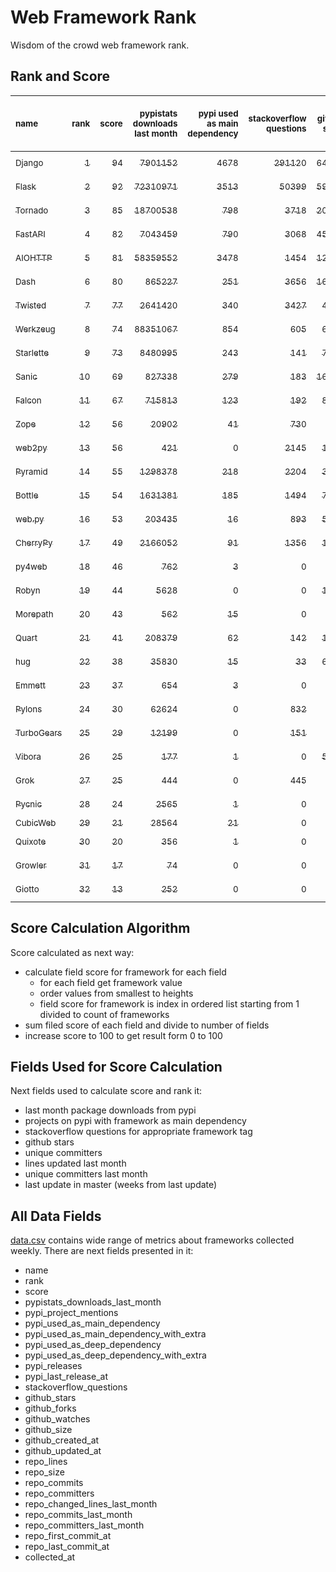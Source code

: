 # Web Framework Rank
Wisdom of the crowd web framework rank.

## Rank and Score
<sub>name</sub> | <sub>rank</sub> | <sub>score</sub> | <sub>pypistats downloads last month</sub> | <sub>pypi used as main dependency</sub> | <sub>stackoverflow questions</sub> | <sub>github stars</sub> | <sub>repo unique committers</sub> | <sub>repo changed lines last month</sub> | <sub>repo unique committers last month</sub> | <sub>repo last commit</sub>
:--- | ---: | ---: | ---: | ---: | ---: | ---: | ---: | ---: | ---: | ---:
[<sub>Django</sub>](https://github.com/django/django "first commit: 2005-07-13") | [<sub>1</sub>](# "  +0 last week") | [<sub>94</sub>](# "  +0 last week") | [<sub>7901152</sub>](# "  #6 in pypistats downloads last month +4.52% last week") | [<sub>4678</sub>](# "  #1 in pypi used as main dependency +0.36% last week") | [<sub>291120</sub>](# "  #1 in stackoverflow questions +0.11% last week") | [<sub>64439</sub>](# "  #1 in github stars +0.21% last week") | [<sub>2700</sub>](# "  #1 in repo unique committers +0.19% last week") | [<sub>6176</sub>](# "  #4 in repo changed lines last month -8.4% last week") | [<sub>39</sub>](# "  #2 in repo unique committers last month +21.88% last week") | [<sub>2022-06-03</sub>](# "  #4 in repo last commit 1 week ago")
[<sub>Flask</sub>](https://github.com/pallets/flask "first commit: 2010-04-06; uses: Werkzeug") | [<sub>2</sub>](# "  +0 last week") | [<sub>92</sub>](# "  -1 last week") | [<sub>72310971</sub>](# "  #2 in pypistats downloads last month +7.16% last week") | [<sub>3513</sub>](# "  #2 in pypi used as main dependency +0.29% last week") | [<sub>50399</sub>](# "  #2 in stackoverflow questions +0.19% last week") | [<sub>59160</sub>](# "  #2 in github stars +0.07% last week") | [<sub>794</sub>](# "  #2 in repo unique committers +0.51% last week") | [<sub>2918</sub>](# "  #6 in repo changed lines last month +16.95% last week") | [<sub>10</sub>](# "  #4 in repo unique committers last month +0.0% last week") | [<sub>2022-06-01</sub>](# "  #4 in repo last commit 1 week ago")
[<sub>Tornado</sub>](https://github.com/tornadoweb/tornado "first commit: 2009-09-09") | [<sub>3</sub>](# "▲ +7 last week") | [<sub>85</sub>](# "▲ +16 last week") | [<sub>18700538</sub>](# "  #4 in pypistats downloads last month +3.7% last week") | [<sub>798</sub>](# "  #5 in pypi used as main dependency +0.5% last week") | [<sub>3718</sub>](# "  #3 in stackoverflow questions +0.0% last week") | [<sub>20563</sub>](# "  #4 in github stars +0.03% last week") | [<sub>438</sub>](# "  #5 in repo unique committers +0.0% last week") | [<sub>1396</sub>](# "▲ #7 in repo changed lines last month +100% last week") | [<sub>1</sub>](# "▲ #14 in repo unique committers last month +100% last week") | [<sub>2022-06-04</sub>](# "▲ #1 in repo last commit 1 week ago")
[<sub>FastAPI</sub>](https://github.com/tiangolo/fastapi "first commit: 2018-12-05; uses: Starlette") | [<sub>4</sub>](# "▼ -1 last week") | [<sub>82</sub>](# "▼ -2 last week") | [<sub>7043459</sub>](# "  #7 in pypistats downloads last month +4.13% last week") | [<sub>790</sub>](# "  #6 in pypi used as main dependency +1.41% last week") | [<sub>3068</sub>](# "  #6 in stackoverflow questions +0.92% last week") | [<sub>45866</sub>](# "  #3 in github stars +0.53% last week") | [<sub>329</sub>](# "  #8 in repo unique committers +0.0% last week") | [<sub>4404</sub>](# "  #5 in repo changed lines last month -6.4% last week") | [<sub>41</sub>](# "  #1 in repo unique committers last month -2.38% last week") | [<sub>2022-05-14</sub>](# "▼ #16 in repo last commit 4 weeks ago")
[<sub>AIOHTTP</sub>](https://github.com/aio-libs/aiohttp "first commit: 2013-10-01") | [<sub>5</sub>](# "▲ +1 last week") | [<sub>81</sub>](# "▲ +1 last week") | [<sub>58359552</sub>](# "  #3 in pypistats downloads last month +3.45% last week") | [<sub>3478</sub>](# "  #3 in pypi used as main dependency +0.64% last week") | [<sub>1454</sub>](# "  #10 in stackoverflow questions +0.28% last week") | [<sub>12476</sub>](# "  #7 in github stars +0.18% last week") | [<sub>665</sub>](# "  #3 in repo unique committers +0.0% last week") | [<sub>46</sub>](# "▼ #16 in repo changed lines last month +21.05% last week") | [<sub>7</sub>](# "▲ #6 in repo unique committers last month +0.0% last week") | [<sub>2022-06-03</sub>](# "▲ #4 in repo last commit 1 week ago")
[<sub>Dash</sub>](https://github.com/plotly/dash "first commit: 2015-04-10") | [<sub>6</sub>](# "▼ -2 last week") | [<sub>80</sub>](# "▼ -1 last week") | [<sub>865227</sub>](# "  #12 in pypistats downloads last month -0.29% last week") | [<sub>251</sub>](# "  #9 in pypi used as main dependency +0.4% last week") | [<sub>3656</sub>](# "  #4 in stackoverflow questions +0.55% last week") | [<sub>16581</sub>](# "  #5 in github stars +0.22% last week") | [<sub>142</sub>](# "  #16 in repo unique committers +0.0% last week") | [<sub>252409</sub>](# "▼ #2 in repo changed lines last month -0.3% last week") | [<sub>13</sub>](# "  #3 in repo unique committers last month +18.18% last week") | [<sub>2022-06-02</sub>](# "  #4 in repo last commit 1 week ago")
[<sub>Twisted</sub>](https://github.com/twisted/twisted "first commit: 2001-07-09") | [<sub>7</sub>](# "▼ -2 last week") | [<sub>77</sub>](# "▼ -3 last week") | [<sub>2641420</sub>](# "  #8 in pypistats downloads last month +5.65% last week") | [<sub>340</sub>](# "  #7 in pypi used as main dependency +0.0% last week") | [<sub>3427</sub>](# "  #5 in stackoverflow questions +0.06% last week") | [<sub>4616</sub>](# "  #15 in github stars +0.17% last week") | [<sub>273</sub>](# "  #9 in repo unique committers +0.0% last week") | [<sub>15072</sub>](# "▼ #3 in repo changed lines last month -15.55% last week") | [<sub>8</sub>](# "  #5 in repo unique committers last month -11.11% last week") | [<sub>2022-05-25</sub>](# "▼ #14 in repo last commit 2 weeks ago")
[<sub>Werkzeug</sub>](https://github.com/pallets/werkzeug "first commit: 2007-05-04; used by: Flask and Quart") | [<sub>8</sub>](# "▲ +1 last week") | [<sub>74</sub>](# "▲ +2 last week") | [<sub>88351067</sub>](# "  #1 in pypistats downloads last month +8.76% last week") | [<sub>854</sub>](# "  #4 in pypi used as main dependency +0.23% last week") | [<sub>605</sub>](# "  #15 in stackoverflow questions +0.0% last week") | [<sub>6089</sub>](# "  #12 in github stars +0.08% last week") | [<sub>462</sub>](# "  #4 in repo unique committers +0.0% last week") | [<sub>4</sub>](# "▼ #18 in repo changed lines last month +0.0% last week") | [<sub>2</sub>](# "▲ #12 in repo unique committers last month +0.0% last week") | [<sub>2022-06-01</sub>](# "▲ #4 in repo last commit 1 week ago")
[<sub>Starlette</sub>](https://github.com/encode/starlette "first commit: 2018-06-25; used by: FastAPI") | [<sub>9</sub>](# "▼ -2 last week") | [<sub>73</sub>](# "▼ -1 last week") | [<sub>8480995</sub>](# "  #5 in pypistats downloads last month +3.84% last week") | [<sub>243</sub>](# "  #10 in pypi used as main dependency +0.41% last week") | [<sub>141</sub>](# "  #21 in stackoverflow questions +0.71% last week") | [<sub>7029</sub>](# "  #10 in github stars +0.36% last week") | [<sub>212</sub>](# "  #12 in repo unique committers +0.0% last week") | [<sub>667</sub>](# "▼ #10 in repo changed lines last month -4.17% last week") | [<sub>7</sub>](# "  #6 in repo unique committers last month -12.5% last week") | [<sub>2022-06-04</sub>](# "  #1 in repo last commit 1 week ago")
[<sub>Sanic</sub>](https://github.com/sanic-org/sanic "first commit: 2016-05-26") | [<sub>10</sub>](# "▼ -2 last week") | [<sub>69</sub>](# "▼ -4 last week") | [<sub>827338</sub>](# "  #13 in pypistats downloads last month -0.07% last week") | [<sub>279</sub>](# "  #8 in pypi used as main dependency +0.0% last week") | [<sub>183</sub>](# "  #18 in stackoverflow questions +0.0% last week") | [<sub>16154</sub>](# "  #6 in github stars +0.14% last week") | [<sub>351</sub>](# "  #7 in repo unique committers +0.0% last week") | [<sub>205</sub>](# "▼ #12 in repo changed lines last month +0.0% last week") | [<sub>5</sub>](# "  #8 in repo unique committers last month +0.0% last week") | [<sub>2022-05-26</sub>](# "▼ #14 in repo last commit 2 weeks ago")
[<sub>Falcon</sub>](https://github.com/falconry/falcon "first commit: 2012-12-06; used by: hug") | [<sub>11</sub>](# "  +0 last week") | [<sub>67</sub>](# "  -1 last week") | [<sub>715813</sub>](# "  #14 in pypistats downloads last month -1.95% last week") | [<sub>123</sub>](# "  #13 in pypi used as main dependency +0.0% last week") | [<sub>192</sub>](# "  #17 in stackoverflow questions +0.52% last week") | [<sub>8783</sub>](# "  #8 in github stars +0.14% last week") | [<sub>196</sub>](# "  #13 in repo unique committers +0.0% last week") | [<sub>725</sub>](# "  #9 in repo changed lines last month +84.48% last week") | [<sub>5</sub>](# "  #8 in repo unique committers last month +0.0% last week") | [<sub>2022-06-01</sub>](# "  #4 in repo last commit 1 week ago")
[<sub>Zope</sub>](https://github.com/zopefoundation/Zope "first commit: 1996-06-17") | [<sub>12</sub>](# "  +0 last week") | [<sub>56</sub>](# "  +0 last week") | [<sub>20902</sub>](# "  #20 in pypistats downloads last month -1.69% last week") | [<sub>41</sub>](# "  #16 in pypi used as main dependency +0.0% last week") | [<sub>730</sub>](# "  #14 in stackoverflow questions +0.14% last week") | [<sub>289</sub>](# "  #25 in github stars +0.0% last week") | [<sub>172</sub>](# "  #14 in repo unique committers +0.0% last week") | [<sub>51</sub>](# "▼ #14 in repo changed lines last month +18.6% last week") | [<sub>5</sub>](# "▲ #8 in repo unique committers last month +25.0% last week") | [<sub>2022-05-31</sub>](# "  #4 in repo last commit 1 week ago")
[<sub>web2py</sub>](https://github.com/web2py/web2py "first commit: 2011-11-23") | [<sub>13</sub>](# "▲ +7 last week") | [<sub>56</sub>](# "▲ +15 last week") | [<sub>421</sub>](# "▼ #28 in pypistats downloads last month -1.64% last week") | [<sub>0</sub>](# "  #26 in pypi used as main dependency +100% last week") | [<sub>2145</sub>](# "  #8 in stackoverflow questions +0.0% last week") | [<sub>1997</sub>](# "  #17 in github stars +0.15% last week") | [<sub>271</sub>](# "  #10 in repo unique committers +0.0% last week") | [<sub>408</sub>](# "▲ #11 in repo changed lines last month +100% last week") | [<sub>1</sub>](# "▲ #14 in repo unique committers last month +100% last week") | [<sub>2022-06-04</sub>](# "▲ #1 in repo last commit 1 week ago")
[<sub>Pyramid</sub>](https://github.com/Pylons/pyramid "first commit: 2008-07-04; used by: CubicWeb") | [<sub>14</sub>](# "  +0 last week") | [<sub>55</sub>](# "  -1 last week") | [<sub>1298378</sub>](# "  #11 in pypistats downloads last month -0.43% last week") | [<sub>218</sub>](# "  #11 in pypi used as main dependency +0.46% last week") | [<sub>2204</sub>](# "  #7 in stackoverflow questions +0.0% last week") | [<sub>3664</sub>](# "  #16 in github stars +0.05% last week") | [<sub>358</sub>](# "  #6 in repo unique committers +0.0% last week") | [<sub>0</sub>](# "▼ #19 in repo changed lines last month +100% last week") | [<sub>0</sub>](# "▼ #19 in repo unique committers last month +100% last week") | [<sub>2022-03-13</sub>](# "▼ #21 in repo last commit 12 weeks ago")
[<sub>Bottle</sub>](https://github.com/bottlepy/bottle "first commit: 2009-06-30") | [<sub>15</sub>](# "  +0 last week") | [<sub>54</sub>](# "  -1 last week") | [<sub>1631381</sub>](# "  #10 in pypistats downloads last month +4.69% last week") | [<sub>185</sub>](# "  #12 in pypi used as main dependency +0.54% last week") | [<sub>1494</sub>](# "  #9 in stackoverflow questions +0.2% last week") | [<sub>7631</sub>](# "  #9 in github stars +0.12% last week") | [<sub>226</sub>](# "  #11 in repo unique committers +0.0% last week") | [<sub>0</sub>](# "▼ #19 in repo changed lines last month +100% last week") | [<sub>0</sub>](# "▼ #19 in repo unique committers last month +100% last week") | [<sub>2022-03-01</sub>](# "▼ #23 in repo last commit 14 weeks ago")
[<sub>web.py</sub>](https://github.com/webpy/webpy "first commit: 1970-01-01") | [<sub>16</sub>](# "▼ -3 last week") | [<sub>53</sub>](# "▼ -3 last week") | [<sub>203435</sub>](# "  #16 in pypistats downloads last month +6.64% last week") | [<sub>16</sub>](# "  #18 in pypi used as main dependency +0.0% last week") | [<sub>893</sub>](# "  #12 in stackoverflow questions +0.0% last week") | [<sub>5698</sub>](# "  #14 in github stars +0.07% last week") | [<sub>93</sub>](# "  #18 in repo unique committers +0.0% last week") | [<sub>23</sub>](# "▼ #17 in repo changed lines last month +0.0% last week") | [<sub>1</sub>](# "  #14 in repo unique committers last month +0.0% last week") | [<sub>2022-05-19</sub>](# "▼ #16 in repo last commit 3 weeks ago")
[<sub>CherryPy</sub>](https://github.com/cherrypy/cherrypy "first commit: 2004-11-20") | [<sub>17</sub>](# "▲ +1 last week") | [<sub>49</sub>](# "▲ -1 last week") | [<sub>2166052</sub>](# "  #9 in pypistats downloads last month -0.7% last week") | [<sub>91</sub>](# "  #14 in pypi used as main dependency +0.0% last week") | [<sub>1356</sub>](# "  #11 in stackoverflow questions +0.15% last week") | [<sub>1551</sub>](# "  #18 in github stars +0.0% last week") | [<sub>145</sub>](# "  #15 in repo unique committers +0.0% last week") | [<sub>0</sub>](# "▼ #19 in repo changed lines last month +100% last week") | [<sub>0</sub>](# "▼ #19 in repo unique committers last month +100% last week") | [<sub>2022-03-13</sub>](# "▼ #21 in repo last commit 12 weeks ago")
[<sub>py4web</sub>](https://github.com/web2py/py4web "first commit: 2019-03-25") | [<sub>18</sub>](# "▼ -1 last week") | [<sub>46</sub>](# "▼ -4 last week") | [<sub>762</sub>](# "▲ #24 in pypistats downloads last month +15.63% last week") | [<sub>3</sub>](# "  #21 in pypi used as main dependency +0.0% last week") | [<sub>0</sub>](# "  #23 in stackoverflow questions +100% last week") | [<sub>178</sub>](# "  #27 in github stars +0.56% last week") | [<sub>60</sub>](# "  #20 in repo unique committers +0.0% last week") | [<sub>345070</sub>](# "▲ #1 in repo changed lines last month +3274.11% last week") | [<sub>1</sub>](# "▼ #14 in repo unique committers last month -75.0% last week") | [<sub>2022-06-03</sub>](# "▼ #4 in repo last commit 1 week ago")
[<sub>Robyn</sub>](https://github.com/sansyrox/robyn "first commit: 2021-05-22") | [<sub>19</sub>](# "  +0 last week") | [<sub>44</sub>](# "  -2 last week") | [<sub>5628</sub>](# "  #22 in pypistats downloads last month +9.96% last week") | [<sub>0</sub>](# "  #26 in pypi used as main dependency +100% last week") | [<sub>0</sub>](# "  #23 in stackoverflow questions +100% last week") | [<sub>1383</sub>](# "  #19 in github stars +0.8% last week") | [<sub>15</sub>](# "  #27 in repo unique committers +0.0% last week") | [<sub>1203</sub>](# "▼ #8 in repo changed lines last month -10.22% last week") | [<sub>3</sub>](# "▲ #11 in repo unique committers last month +0.0% last week") | [<sub>2022-05-30</sub>](# "▼ #4 in repo last commit 1 week ago")
[<sub>Morepath</sub>](https://github.com/morepath/morepath "first commit: 2013-07-17") | [<sub>20</sub>](# "▲ +6 last week") | [<sub>43</sub>](# "▲ +17 last week") | [<sub>562</sub>](# "▲ #26 in pypistats downloads last month +61.03% last week") | [<sub>15</sub>](# "  #19 in pypi used as main dependency +0.0% last week") | [<sub>0</sub>](# "  #23 in stackoverflow questions +100% last week") | [<sub>394</sub>](# "  #24 in github stars +0.51% last week") | [<sub>28</sub>](# "  #24 in repo unique committers +3.7% last week") | [<sub>111</sub>](# "▲ #13 in repo changed lines last month +100% last week") | [<sub>2</sub>](# "▲ #12 in repo unique committers last month +100% last week") | [<sub>2022-05-29</sub>](# "▲ #4 in repo last commit 1 week ago")
[<sub>Quart</sub>](https://gitlab.com/pgjones/quart "first commit: 2017-05-14; uses: Werkzeug") | [<sub>21</sub>](# "▼ -5 last week") | [<sub>41</sub>](# "▼ -11 last week") | [<sub>208379</sub>](# "  #15 in pypistats downloads last month +0.33% last week") | [<sub>62</sub>](# "  #15 in pypi used as main dependency +3.33% last week") | [<sub>142</sub>](# "  #20 in stackoverflow questions +0.71% last week") | [<sub>1060</sub>](# "  #20 in github stars +0.19% last week") | [<sub>68</sub>](# "  #19 in repo unique committers +0.0% last week") | [<sub>0</sub>](# "▼ #19 in repo changed lines last month -100.0% last week") | [<sub>0</sub>](# "▼ #19 in repo unique committers last month -100.0% last week") | [<sub>2022-05-02</sub>](# "▼ #19 in repo last commit 5 weeks ago")
[<sub>hug</sub>](https://github.com/hugapi/hug "first commit: 2015-07-17; uses: Falcon") | [<sub>22</sub>](# "  +0 last week") | [<sub>38</sub>](# "  -1 last week") | [<sub>35830</sub>](# "▲ #18 in pypistats downloads last month -3.66% last week") | [<sub>15</sub>](# "  #19 in pypi used as main dependency +0.0% last week") | [<sub>33</sub>](# "  #22 in stackoverflow questions +0.0% last week") | [<sub>6620</sub>](# "  #11 in github stars +0.02% last week") | [<sub>123</sub>](# "  #17 in repo unique committers +0.0% last week") | [<sub>0</sub>](# "▼ #19 in repo changed lines last month +100% last week") | [<sub>0</sub>](# "▼ #19 in repo unique committers last month +100% last week") | [<sub>2020-08-10</sub>](# "  #27 in repo last commit 95 weeks ago")
[<sub>Emmett</sub>](https://github.com/emmett-framework/emmett "first commit: 2014-10-22") | [<sub>23</sub>](# "▼ -2 last week") | [<sub>37</sub>](# "▼ -3 last week") | [<sub>654</sub>](# "▼ #25 in pypistats downloads last month -9.67% last week") | [<sub>3</sub>](# "  #21 in pypi used as main dependency +0.0% last week") | [<sub>0</sub>](# "  #23 in stackoverflow questions +100% last week") | [<sub>763</sub>](# "  #22 in github stars +0.39% last week") | [<sub>22</sub>](# "  #26 in repo unique committers +0.0% last week") | [<sub>47</sub>](# "▼ #15 in repo changed lines last month +0.0% last week") | [<sub>1</sub>](# "  #14 in repo unique committers last month +0.0% last week") | [<sub>2022-05-20</sub>](# "▼ #16 in repo last commit 3 weeks ago")
[<sub>Pylons</sub>](https://github.com/Pylons/pylons "first commit: 2006-02-18") | [<sub>24</sub>](# "  +0 last week") | [<sub>30</sub>](# "  +0 last week") | [<sub>62624</sub>](# "  #17 in pypistats downloads last month +1.11% last week") | [<sub>0</sub>](# "  #26 in pypi used as main dependency +100% last week") | [<sub>832</sub>](# "  #13 in stackoverflow questions +0.0% last week") | [<sub>218</sub>](# "  #26 in github stars +0.0% last week") | [<sub>36</sub>](# "  #22 in repo unique committers +0.0% last week") | [<sub>0</sub>](# "▼ #19 in repo changed lines last month +100% last week") | [<sub>0</sub>](# "▼ #19 in repo unique committers last month +100% last week") | [<sub>2018-01-12</sub>](# "  #30 in repo last commit 230 weeks ago")
[<sub>TurboGears</sub>](https://github.com/TurboGears/tg2 "first commit: 2007-06-27") | [<sub>25</sub>](# "▼ -2 last week") | [<sub>29</sub>](# "▼ -1 last week") | [<sub>12199</sub>](# "  #21 in pypistats downloads last month +11.26% last week") | [<sub>0</sub>](# "  #26 in pypi used as main dependency +100% last week") | [<sub>151</sub>](# "  #19 in stackoverflow questions +0.0% last week") | [<sub>777</sub>](# "  #21 in github stars -0.13% last week") | [<sub>35</sub>](# "  #23 in repo unique committers +0.0% last week") | [<sub>0</sub>](# "▼ #19 in repo changed lines last month +100% last week") | [<sub>0</sub>](# "▼ #19 in repo unique committers last month +100% last week") | [<sub>2021-05-26</sub>](# "▼ #25 in repo last commit 54 weeks ago")
[<sub>Vibora</sub>](https://github.com/vibora-io/vibora "first commit: 2018-06-13") | [<sub>26</sub>](# "▼ -1 last week") | [<sub>25</sub>](# "▼ -1 last week") | [<sub>177</sub>](# "▼ #31 in pypistats downloads last month -1.12% last week") | [<sub>1</sub>](# "  #23 in pypi used as main dependency +0.0% last week") | [<sub>0</sub>](# "  #23 in stackoverflow questions +100% last week") | [<sub>5729</sub>](# "  #13 in github stars +0.07% last week") | [<sub>27</sub>](# "▼ #25 in repo unique committers +0.0% last week") | [<sub>0</sub>](# "▼ #19 in repo changed lines last month +100% last week") | [<sub>0</sub>](# "▼ #19 in repo unique committers last month +100% last week") | [<sub>2019-02-11</sub>](# "  #29 in repo last commit 173 weeks ago")
[<sub>Grok</sub>](https://github.com/zopefoundation/grok "first commit: 2006-10-14") | [<sub>27</sub>](# "▲ +1 last week") | [<sub>25</sub>](# "▲ +0 last week") | [<sub>444</sub>](# "  #27 in pypistats downloads last month +23.33% last week") | [<sub>0</sub>](# "  #26 in pypi used as main dependency +100% last week") | [<sub>445</sub>](# "  #16 in stackoverflow questions +0.0% last week") | [<sub>20</sub>](# "  #31 in github stars +0.0% last week") | [<sub>40</sub>](# "  #21 in repo unique committers +0.0% last week") | [<sub>0</sub>](# "▼ #19 in repo changed lines last month +100% last week") | [<sub>0</sub>](# "▼ #19 in repo unique committers last month +100% last week") | [<sub>2020-09-02</sub>](# "  #26 in repo last commit 92 weeks ago")
[<sub>Pycnic</sub>](https://github.com/nullism/pycnic "first commit: 2015-11-04") | [<sub>28</sub>](# "▼ -1 last week") | [<sub>24</sub>](# "▼ -2 last week") | [<sub>2565</sub>](# "  #23 in pypistats downloads last month -5.84% last week") | [<sub>1</sub>](# "  #23 in pypi used as main dependency +0.0% last week") | [<sub>0</sub>](# "  #23 in stackoverflow questions +100% last week") | [<sub>155</sub>](# "  #28 in github stars +0.0% last week") | [<sub>11</sub>](# "  #28 in repo unique committers +0.0% last week") | [<sub>0</sub>](# "▼ #19 in repo changed lines last month +100% last week") | [<sub>0</sub>](# "▼ #19 in repo unique committers last month +100% last week") | [<sub>2022-04-05</sub>](# "▼ #20 in repo last commit 9 weeks ago")
[<sub>CubicWeb</sub>](https://forge.extranet.logilab.fr/cubicweb/cubicweb "uses: Pyramid") | [<sub>29</sub>](# "  +0 last week") | [<sub>21</sub>](# "  -1 last week") | [<sub>28564</sub>](# "▼ #19 in pypistats downloads last month -33.24% last week") | [<sub>21</sub>](# "  #17 in pypi used as main dependency +0.0% last week") | [<sub>0</sub>](# "  #23 in stackoverflow questions +100% last week") | [<sub>0</sub>](# "  #32 in github stars +100% last week") | [<sub>0</sub>](# "  #32 in repo unique committers +100% last week") | [<sub>0</sub>](# "▼ #19 in repo changed lines last month +100% last week") | [<sub>0</sub>](# "▼ #19 in repo unique committers last month +100% last week") | [<sub></sub>](# "  #31 in repo last commit")
[<sub>Quixote</sub>](https://github.com/nascheme/quixote "first commit: 2006-03-16") | [<sub>30</sub>](# "  +0 last week") | [<sub>20</sub>](# "  -1 last week") | [<sub>356</sub>](# "  #29 in pypistats downloads last month +11.95% last week") | [<sub>1</sub>](# "  #23 in pypi used as main dependency +0.0% last week") | [<sub>0</sub>](# "  #23 in stackoverflow questions +100% last week") | [<sub>81</sub>](# "  #29 in github stars +0.0% last week") | [<sub>6</sub>](# "  #29 in repo unique committers +0.0% last week") | [<sub>0</sub>](# "▼ #19 in repo changed lines last month +100% last week") | [<sub>0</sub>](# "▼ #19 in repo unique committers last month +100% last week") | [<sub>2022-02-15</sub>](# "▼ #24 in repo last commit 16 weeks ago")
[<sub>Growler</sub>](https://github.com/pyGrowler/Growler "first commit: 2014-08-17") | [<sub>31</sub>](# "  +0 last week") | [<sub>17</sub>](# "  -1 last week") | [<sub>74</sub>](# "  #32 in pypistats downloads last month +25.42% last week") | [<sub>0</sub>](# "  #26 in pypi used as main dependency +100% last week") | [<sub>0</sub>](# "  #23 in stackoverflow questions +100% last week") | [<sub>688</sub>](# "  #23 in github stars +0.0% last week") | [<sub>6</sub>](# "  #29 in repo unique committers +0.0% last week") | [<sub>0</sub>](# "▼ #19 in repo changed lines last month +100% last week") | [<sub>0</sub>](# "▼ #19 in repo unique committers last month +100% last week") | [<sub>2020-03-08</sub>](# "  #28 in repo last commit 117 weeks ago")
[<sub>Giotto</sub>](https://github.com/priestc/giotto "first commit: 2012-02-26") | [<sub>32</sub>](# "  +0 last week") | [<sub>13</sub>](# "  -1 last week") | [<sub>252</sub>](# "▲ #30 in pypistats downloads last month +43.18% last week") | [<sub>0</sub>](# "  #26 in pypi used as main dependency +100% last week") | [<sub>0</sub>](# "  #23 in stackoverflow questions +100% last week") | [<sub>56</sub>](# "  #30 in github stars +0.0% last week") | [<sub>3</sub>](# "  #31 in repo unique committers +0.0% last week") | [<sub>0</sub>](# "▼ #19 in repo changed lines last month +100% last week") | [<sub>0</sub>](# "▼ #19 in repo unique committers last month +100% last week") | [<sub>2013-10-07</sub>](# "  #31 in repo last commit 452 weeks ago")

## Score Calculation Algorithm
Score calculated as next way:
- calculate field score for framework for each field
  - for each field get framework value
  - order values from smallest to heights
  - field score for framework is index in ordered list starting from 1 divided to count of frameworks
- sum filed score of each field and divide to number of fields
- increase score to 100 to get result form 0 to 100

## Fields Used for Score Calculation
Next fields used to calculate score and rank it:
- last month package downloads from pypi
- projects on pypi with framework as main dependency
- stackoverflow questions for appropriate framework tag
- github stars
- unique committers
- lines updated last month
- unique committers last month
- last update in master (weeks from last update)

## All Data Fields
[data.csv](data.csv) contains wide range of metrics about frameworks collected weekly.
There are next fields presented in it: 

- name
- rank
- score
- pypistats_downloads_last_month
- pypi_project_mentions
- pypi_used_as_main_dependency
- pypi_used_as_main_dependency_with_extra
- pypi_used_as_deep_dependency
- pypi_used_as_deep_dependency_with_extra
- pypi_releases
- pypi_last_release_at
- stackoverflow_questions
- github_stars
- github_forks
- github_watches
- github_size
- github_created_at
- github_updated_at
- repo_lines
- repo_size
- repo_commits
- repo_committers
- repo_changed_lines_last_month
- repo_commits_last_month
- repo_committers_last_month
- repo_first_commit_at
- repo_last_commit_at
- collected_at
